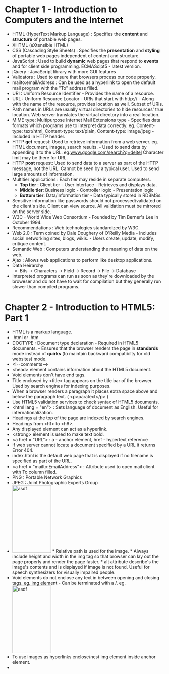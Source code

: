 # Chapter 1 - Introduction to Computers and the Internet

* HTML (HyperText Markup Language) : Specifies the **content** and **structure** of portable web pages.
* XHTML (eXtensible HTML)
* CSS (Cascading Style Sheets) : Specifies the **presentation** and **styling** of portable web pages independent of content and structure.
* JavaScript : Used to build **dynamic** web pages that respond to **events** and for client side programming. ECMAScipt5 - latest version.
* jQuery : JavaScript library with more GUI features
* Validators : Used to ensure that browsers process our code properly.
* mailto:emailAddress : Can be used as a hyperlink to open the default mail program with the "To" address filled.
* URI : Uniform Resource Identifier - Provides the name of a resource.
* URL : Uniform Resource Locator - URIs that start with http:// - Along with the name of the resource, provides location as well. Subset of URIs.
* Path names in URLs are usually virtual directories to hide resources' true location. Web server translates the virtual directory into a real location.
* MIME type: Multipurpose Internet Mail Extensions type - Specifies data formats which programs use to interpret data correctly. eg. Content-type: text/html, Content-type: text/plain, Content-type: image/jpeg - Included in HTTP header.
* HTTP **get** request: Used to retrieve information from a web server. eg. HTML document, images, search results. - Used to send data by appending it to the URL. eg.www.google.com/search?q=deitel Character limit may be there for URL.
* HTTP **post** request: Used to send data to a server as part of the HTTP message, not the URL. Cannot be seen by a typical user. Used to send large amounts of information.
* Multitier applications : Each tier may reside in separate computers.
    * **Top tier** : Client tier - User interface - Retrieves and displays data.
    * **Middle tier**: Business logic - Controller logic - Presentation logic
    * **Bottom tier**: Data/information tier - Data typically stored in RDBMSs.
* Sensitive information like passwords should not processed/validated on the client's side. Client can view source. All validation must be mirrored on the server side.
* W3C - World Wide Web Consortium - Founded by Tim Berner's Lee in October 1994.
* Recommendations : Web technologies standardized by W3C.
* Web 2.0 : Term coined by Dale Doughery of O'Reilly Media - Includes social networking sites, blogs, wikis. - Users create, update, modify, critique content.
* Semantic Web : Computers understanding the meaning of data on the web.
* Ajax : Allows web applications to perform like desktop applications.
* Data Heirarchy
    * Bits -> Characters -> Field -> Record -> File -> Database
* Interpreted programs can run as soon as they're downloaded by the broweser and do not have to wait for compilation but they generally run slower than compiled programs.

# Chapter 2 - Introduction to HTML5: Part 1

* HTML is a markup language.
* .html or .htm
* DOCTYPE : Document type declaration - Required in HTML5 documents. - Ensures that the browser renders the page in **standards** mode instead of **quirks** (to maintain backward compatibilty for old websites) mode.
* \<!--comments-->
* \<head> element contains information about the HTML5 document.
* Void elements don't have end tags.
* Title enclosed by \<title> tag appears on the title bar of the browser. Used by search engines for indexing purposes.
* When a browser renders a paragraph it places extra space above and below the paragraph text. ( \<p>paratext\</p> )
* Use HTML5 validation services to check syntax of HTML5 documents.
* \<html lang = "en"> : Sets language of document as English. Useful for internationalization.
* Headings at the top of the page are indexed by search engines.
* Headings from \<h1> to \<h6>.
* Any displayed element can act as a hyperlink.
* \<strong> element is used to make text bold.
* \<a href = "URL"> : a - anchor element, href - hypertext reference
* If web server cannot locate a document specified by a URL it returns Error 404.
* index.html is the default web page that is displayed if no filename is specified as part of the URL.
* \<a href = "mailto:EmailAddress"> : Attribute used to open mail client with To column filled.
* PNG : Portable Network Graphics
* JPEG : Joint Photographic Experts Group
* <img src = "image_path" height = "213" width = "123" alt = "asdf">
    * Relative path is used for the image.
    * Always include height and width in the img tag so that browser can lay out the page properly and render the page faster.
    * alt attribute describe's the image's contents and is displayed if image is not found. Useful for speech synthesizers for visually impaired people.
* Void elements do not enclose any text in between opening and closing tags. eg. img element - Can be terminated with a /. eg. <img src = "image_path" height = "213" width = "123" alt = "asdf" />
* To use images as hyperlinks enclose/nest img element inside anchor element. 
* 


